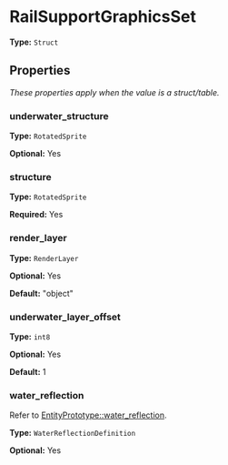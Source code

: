# RailSupportGraphicsSet

**Type:** `Struct`

## Properties

*These properties apply when the value is a struct/table.*

### underwater_structure

**Type:** `RotatedSprite`

**Optional:** Yes

### structure

**Type:** `RotatedSprite`

**Required:** Yes

### render_layer

**Type:** `RenderLayer`

**Optional:** Yes

**Default:** "object"

### underwater_layer_offset

**Type:** `int8`

**Optional:** Yes

**Default:** 1

### water_reflection

Refer to [EntityPrototype::water_reflection](prototype:EntityPrototype::water_reflection).

**Type:** `WaterReflectionDefinition`

**Optional:** Yes


